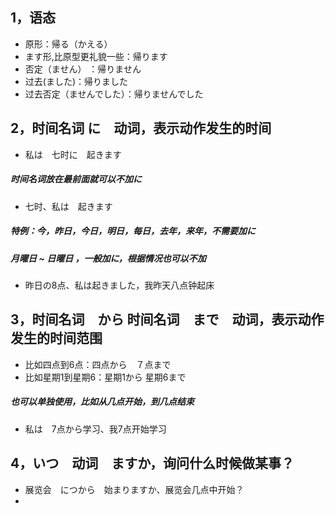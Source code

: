 ## 1，语态
* 原形：帰る（かえる）
* ます形,比原型更礼貌一些：帰ります
* 否定（ません） ：帰りません
* 过去(ました)：帰りました
* 过去否定（ませんでした）：帰りませんでした
## 2，时间名词 に　动词，表示动作发生的时间
* 私は　七时に　起きます　
##### 时间名词放在最前面就可以不加に
* 七时、私は　起きます
##### 特例：今，昨日，今日，明日，每日，去年，来年，不需要加に
##### 月曜日 ~ 日曜日 ，一般加に，根据情况也可以不加
* 昨日の8点、私は起きました，我昨天八点钟起床
## 3，时间名词　から 时间名词　まで　动词，表示动作发生的时间范围
* 比如四点到6点：四点から　７点まで
* 比如星期1到星期6：星期1から  星期6まで
##### 也可以单独使用，比如从几点开始，到几点结束
* 私は　7点から学习、我7点开始学习
## 4，いつ　动词　ますか，询问什么时候做某事？
* 展览会　につから　始まりますか、展览会几点中开始？
* 